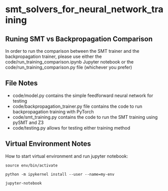 # smt_solvers_for_neural_network_training


## Runing SMT vs Backpropagation Comparison ##
In order to run the comparison between the SMT trainer and the backpropagation trainer, please use either the code/run_training_comparison.ipynb Jupyter notebook or the code/run_training_comparison.py file (whichever you prefer)


## File Notes ##

 * code/model.py contains the simple feedforward neural network for testing
 * code/backpropagation_trainer.py file contains the code to run backpropagation training with PyTorch
 * code/smt_training.py contains the code to run the SMT training using pySMT and Z3
 * code/testing.py allows for testing either training method

## Virtual Environment Notes ##

How to start virtual environment and run jupyter notebook:

```source env/bin/activate ```

```python -m ipykernel install --user --name=my-env ```

```jupyter-notebook ```
